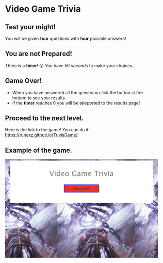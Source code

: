 # Video Game Trivia

## Test your might!

You will be given **four** questions with **four** possible answers!

## You are not Prepared!

There is a **timer**! :open_mouth:
You have _50 seconds_ to make your choices.

## Game Over!

* When you have answered all the questions click the button at the bottom to see your results.
* If the **timer** reaches 0 you will be teleported to the results page!

## Proceed to the next level.
Here is the link to the game! You can do it!
https://runexz.github.io/TriviaGame/

## Example of the game.

![Trivia example](https://github.com/Runexz/TriviaGame/blob/master/assets/images/triviaExample.png)